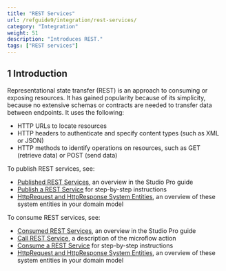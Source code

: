 ```yaml
---
title: "REST Services"
url: /refguide9/integration/rest-services/
category: "Integration"
weight: 51
description: "Introduces REST."
tags: ["REST services"]
---
```


## 1 Introduction

Representational state transfer (REST) is an approach to consuming or exposing resources. It has gained popularity because of its simplicity, because no extensive schemas or contracts are needed to transfer data between endpoints. It uses the following:

* HTTP URLs to locate resources
* HTTP headers to authenticate and specify content types (such as XML or JSON)
* HTTP methods to identify operations on resources, such as GET (retrieve data) or POST (send data)

To publish REST services, see:

* [Published REST Services](/refguide9/published-rest-services/), an overview in the Studio Pro guide
* [Publish a REST Service](/howto9/integration/publish-rest-service/) for step-by-step instructions
* [HttpRequest and HttpResponse System Entities](/refguide9/http-request-and-response-entities/), an overview of these system entities in your domain model

To consume REST services, see:

* [Consumed REST Services](/refguide9/consumed-rest-services/), an overview in the Studio Pro guide
* [Call REST Service](/refguide9/call-rest-action/), a description of the microflow action
* [Consume a REST Service](/howto9/integration/consume-a-rest-service/) for step-by-step instructions
* [HttpRequest and HttpResponse System Entities](/refguide9/http-request-and-response-entities/), an overview of these system entities in your domain model